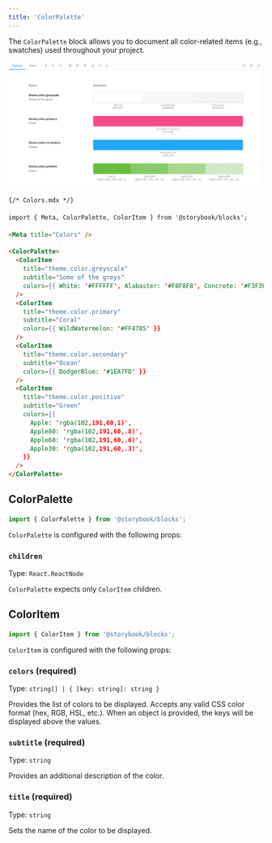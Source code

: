 ```yaml
---
title: 'ColorPalette'
---
```


The `ColorPalette` block allows you to document all color-related items (e.g., swatches) used throughout your project.

![Screenshot of ColorPalette and ColorItem blocks](./doc-block-colorpalette-optimized.png)<!-- TK -->

<!-- prettier-ignore-start -->
```md
{/* Colors.mdx */}

import { Meta, ColorPalette, ColorItem } from '@storybook/blocks';

<Meta title="Colors" />

<ColorPalette>
  <ColorItem
    title="theme.color.greyscale"
    subtitle="Some of the greys"
    colors={{ White: '#FFFFFF', Alabaster: '#F8F8F8', Concrete: '#F3F3F3' }}
  />
  <ColorItem 
    title="theme.color.primary" 
    subtitle="Coral" 
    colors={{ WildWatermelon: '#FF4785' }} 
  />
  <ColorItem 
    title="theme.color.secondary" 
    subtitle="Ocean" 
    colors={{ DodgerBlue: '#1EA7FD' }} 
  />
  <ColorItem
    title="theme.color.positive"
    subtitle="Green"
    colors={{
      Apple: 'rgba(102,191,60,1)',
      Apple80: 'rgba(102,191,60,.8)',
      Apple60: 'rgba(102,191,60,.6)',
      Apple30: 'rgba(102,191,60,.3)',
    }}
  />
</ColorPalette>
```
<!-- prettier-ignore-end -->

## ColorPalette

```js
import { ColorPalette } from '@storybook/blocks';
```

`ColorPalette` is configured with the following props:

### `children`

Type: `React.ReactNode`

`ColorPalette` expects only `ColorItem` children.

## ColorItem

```js
import { ColorItem } from '@storybook/blocks';
```

`ColorItem` is configured with the following props:

### `colors` (required)

Type: `string[] | { [key: string]: string }`

Provides the list of colors to be displayed. Accepts any valid CSS color format (hex, RGB, HSL, etc.). When an object is provided, the keys will be displayed above the values.

### `subtitle` (required)

Type: `string`

Provides an additional description of the color.

### `title` (required)

Type: `string`

Sets the name of the color to be displayed.
